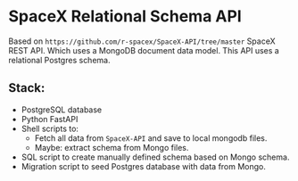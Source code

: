 # SpaceX Relational Schema API

Based on `https://github.com/r-spacex/SpaceX-API/tree/master` SpaceX REST API. Which uses a MongoDB document data model. This API uses a relational Postgres schema.

## Stack:
* PostgreSQL database
* Python FastAPI
* Shell scripts to:
  * Fetch all data from `SpaceX-API` and save to local mongodb files.
  * Maybe: extract schema from Mongo files.
* SQL script to create manually defined schema based on Mongo schema.
* Migration script to seed Postgres database with data from Mongo.


